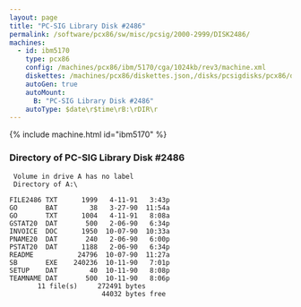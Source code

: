 ```yaml
---
layout: page
title: "PC-SIG Library Disk #2486"
permalink: /software/pcx86/sw/misc/pcsig/2000-2999/DISK2486/
machines:
  - id: ibm5170
    type: pcx86
    config: /machines/pcx86/ibm/5170/cga/1024kb/rev3/machine.xml
    diskettes: /machines/pcx86/diskettes.json,/disks/pcsigdisks/pcx86/diskettes.json
    autoGen: true
    autoMount:
      B: "PC-SIG Library Disk #2486"
    autoType: $date\r$time\rB:\rDIR\r
---
```


{% include machine.html id="ibm5170" %}

### Directory of PC-SIG Library Disk #2486

     Volume in drive A has no label
     Directory of A:\

    FILE2486 TXT      1999   4-11-91   3:43p
    GO       BAT        38   3-27-90  11:54a
    GO       TXT      1004   4-11-91   8:08a
    GSTAT20  DAT       500   2-06-90   6:34p
    INVOICE  DOC      1950  10-07-90  10:33a
    PNAME20  DAT       240   2-06-90   6:00p
    PSTAT20  DAT      1188   2-06-90   6:34p
    README           24796  10-07-90  11:27a
    SB       EXE    240236  10-11-90   7:01p
    SETUP    DAT        40  10-11-90   8:08p
    TEAMNAME DAT       500  10-11-90   8:06p
           11 file(s)     272491 bytes
                           44032 bytes free
